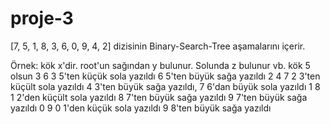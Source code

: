 # proje-3

[7, 5, 1, 8, 3, 6, 0, 9, 4, 2] dizisinin Binary-Search-Tree aşamalarını içerir.

Örnek: kök x'dir. root'un sağından y bulunur. Solunda z bulunur vb.
 kök 5 olsun 
   3 6 3 5'ten küçük sola yazıldı 6 5'ten büyük sağa yazıldı
                                            2 4 7 2 3'ten küçült sola yazıldı 4 3'ten büyük sağa yazıldı, 7 6'dan büyük sola yazıldı
                                        1 8 1 2'den küçült sola yazıldı 8 7'ten büyük sağa yazıldı 9 7'ten büyük sağa yazıldı
                                       0 9 0 1'den küçük sola yazıldı 9 8'ten büyük sağa yazıldı
